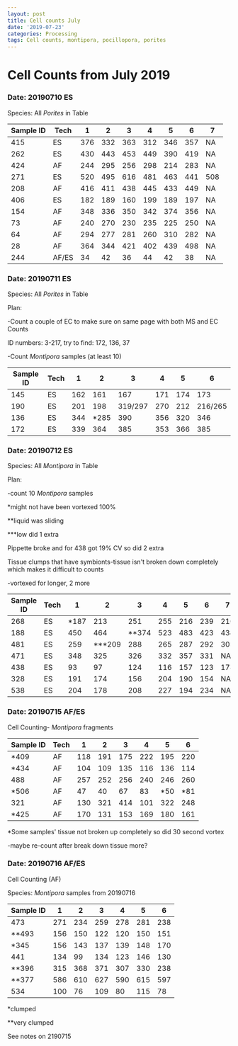 ```yaml
---
layout: post
title: Cell counts July
date: '2019-07-23'
categories: Processing
tags: Cell counts, montipora, pocillopora, porites
---
```

# Cell Counts from July 2019

### Date: 20190710 ES

Species: All *Porites* in Table

| Sample ID | Tech  | 1   | 2   | 3   | 4   | 5   | 6   | 7   |
|-----------|-------|-----|-----|-----|-----|-----|-----|-----|
| 415       | ES    | 376 | 332 | 363 | 312 | 346 | 357 | NA  |
| 262       | ES    | 430 | 443 | 453 | 449 | 390 | 419 | NA  |
| 424       | AF    | 244 | 295 | 256 | 298 | 214 | 283 | NA  |
| 271       | ES    | 520 | 495 | 616 | 481 | 463 | 441 | 508 |
| 208       | AF    | 416 | 411 | 438 | 445 | 433 | 449 | NA  |
| 406       | ES    | 182 | 189 | 160 | 199 | 189 | 197 | NA  |
| 154       | AF    | 348 | 336 | 350 | 342 | 374 | 356 | NA  |
| 73        | AF    | 240 | 270 | 230 | 235 | 225 | 250 | NA  |
| 64        | AF    | 294 | 277 | 281 | 260 | 310 | 282 | NA  |
| 28        | AF    | 364 | 344 | 421 | 402 | 439 | 498 | NA  |
| 244       | AF/ES | 34  | 42  | 36  | 44  | 42  | 38  | NA  |


### Date: 20190711 ES

Species: All *Porites* in Table

Plan:

-Count a couple of EC to make sure on same page with both MS and EC Counts

ID numbers: 3-217, try to find: 172, 136, 37

-Count *Montipora* samples (at least 10)

| Sample ID | Tech | 1   | 2    | 3       | 4   | 5   | 6       |
|-----------|------|-----|------|---------|-----|-----|---------|
| 145       | ES   | 162 | 161  | 167     | 171 | 174 | 173     |
| 190       | ES   | 201 | 198  | 319/297 | 270 | 212 | 216/265 |
| 136       | ES   | 344 | *285 | 390     | 356 | 320 | 346     |
| 172       | ES   | 339 | 364  | 385     | 353 | 366 | 385     |

### Date: 20190712 ES

Species: All *Montipora* in Table

Plan:

-count 10 *Montipora* samples



*might not have been vortexed 100%

**liquid was sliding

***low did 1 extra

Pippette broke and for 438 got 19% CV so did 2 extra

Tissue clumps that have symbionts-tissue isn't broken down completely which makes it difficult to counts

-vortexed for longer, 2 more

| Sample ID | Tech | 1    | 2      | 3     | 4   | 5   | 6   | 7   | 8   | 9   | 10  |
|-----------|------|------|--------|-------|-----|-----|-----|-----|-----|-----|-----|
| 268       | ES   | *187 | 213    | 251   | 255 | 216 | 239 | 210 | NA  | NA  | NA  |
| 188       | ES   | 450  | 464    | **374 | 523 | 483 | 423 | 434 | 399 | NA  | NA  |
| 481       | ES   | 259  | ***209 | 288   | 265 | 287 | 292 | 302 | NA  | NA  | NA  |
| 471       | ES   | 348  | 325    | 326   | 332 | 357 | 331 | NA  | NA  | NA  | NA  |
| 438       | ES   | 93   | 97     | 124   | 116 | 157 | 123 | 178 | 151 | 156 | 164 |
| 328       | ES   | 191  | 174    | 156   | 204 | 190 | 154 | NA  | NA  | NA  | NA  |
| 538       | ES   | 204  | 178    | 208   | 227 | 194 | 234 | NA  | NA  | NA  | NA  |

### Date: 20190715 AF/ES

Cell Counting- *Montipora* fragments

| Sample ID | Tech | 1   | 2   | 3   | 4   | 5   | 6   |
|-----------|------|-----|-----|-----|-----|-----|-----|
| *409      | AF   | 118 | 191 | 175 | 222 | 195 | 220 |
| *434      | AF   | 104 | 109 | 135 | 116 | 136 | 114 |
| 488       | AF   | 257 | 252 | 256 | 240 | 246 | 260 |
| *506      | AF   | 47  | 40  | 67  | 83  | *50 | *81 |
| 321       | AF   | 130 | 321 | 414 | 101 | 322 | 248 |
| *425      | AF   | 170 | 131 | 153 | 169 | 180 | 161 |

*Some samples' tissue not broken up completely so did 30 second vortex

-maybe re-count after break down tissue more?

### Date: 20190716 AF/ES

Cell Counting (AF)

Species: *Montipora* samples from 20190716

| Sample ID | 1   | 2   | 3   | 4   | 5   | 6   |
|-----------|-----|-----|-----|-----|-----|-----|
| 473       | 271 | 234 | 259 | 278 | 281 | 238 |
| **493     | 156 | 150 | 122 | 120 | 150 | 151 |
| *345      | 156 | 143 | 137 | 139 | 148 | 170 |
| 441       | 134 | 99  | 134 | 123 | 146 | 130 |
| **396     | 315 | 368 | 371 | 307 | 330 | 238 |
| **377     | 586 | 610 | 627 | 590 | 615 | 597 |
| 534       | 100 | 76  | 109 | 80  | 115 | 78  |

*clumped

**very clumped

See notes on 2190715
